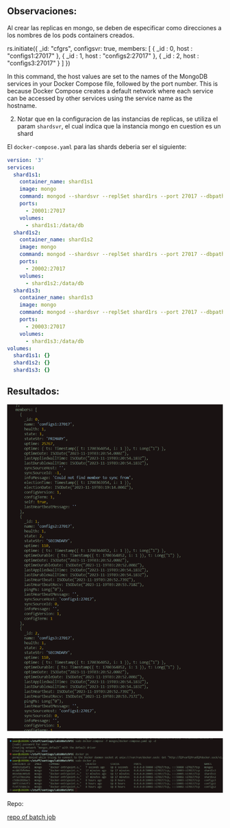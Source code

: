 

##  Observaciones:

Al crear las replicas en mongo, se deben  de especificar como direcciones a los nombres de los pods containers creados. 

rs.initiate({
  _id: "cfgrs",
  configsvr: true,
  members: [
    { _id : 0, host : "configs1:27017" },
    { _id : 1, host : "configs2:27017" },
    { _id : 2, host : "configs3:27017" }
  ]
})

In this command, the host values are set to the names of the MongoDB services in your Docker Compose file, followed by the port number. This is because Docker Compose creates a default network where each service can be accessed by other services using the service name as the hostname.

2. Notar que en la configuracion de las instancias de replicas, se utiliza el param `shardsvr`, el cual indica que la instancia mongo en cuestion es un shard


El `docker-compose.yaml` para las shards deberia ser el siguiente:

```yaml
version: '3'
services:
  shard1s1:
    container_name: shard1s1
    image: mongo
    command: mongod --shardsvr --replSet shard1rs --port 27017 --dbpath /data/db
    ports:
      - 20001:27017
    volumes:
      - shard1s1:/data/db
  shard1s2:
    container_name: shard1s2
    image: mongo
    command: mongod --shardsvr --replSet shard1rs --port 27017 --dbpath /data/db
    ports:
      - 20002:27017
    volumes:
      - shard1s2:/data/db
  shard1s3:
    container_name: shard1s3
    image: mongo
    command: mongod --shardsvr --replSet shard1rs --port 27017 --dbpath /data/db
    ports:
      - 20003:27017
    volumes:
      - shard1s3:/data/db
volumes:
  shard1s1: {}
  shard1s2: {}
  shard1s3: {}
```

## Resultados:

![rs.status() output](image.png)

![(final) docker-ps output](image-1.png)

Repo:

[repo of batch job](https:github.com/loaspra/lab-sw2-sharding)
